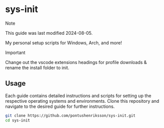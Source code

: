 # sys-init

> [!NOTE]  
> This guide was last modified 2024-08-05.

My personal setup scripts for Windows, Arch, and more!

> [!IMPORTANT]
> Change out the vscode extensions headings for profile downloads & rename the install folder to init.

## Usage

Each guide contains detailed instructions and scripts for setting up the respective operating systems and environments. Clone this repository and navigate to the desired guide for further instructions.

```bash
git clone https://github.com/pontushenriksson/sys-init.git
cd sys-init
```
